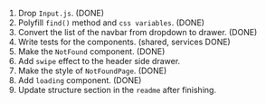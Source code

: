 1. Drop `Input.js`. (DONE)
2. Polyfill `find()` method and `css variables`. (DONE)
3. Convert the list of the navbar from dropdown to drawer. (DONE)
4. Write tests for the components. (shared, services DONE)
5. Make the `NotFound` component. (DONE)
6. Add `swipe` effect to the header side drawer.
7. Make the style of `NotFoundPage`. (DONE)
8. Add `loading` component. (DONE)
9. Update structure section in the `readme` after finishing.
